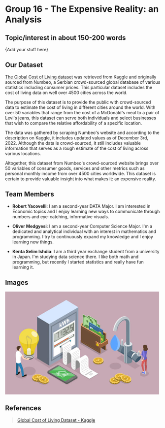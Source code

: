 # Group 16 - The Expensive Reality: an Analysis

## Topic/interest in about 150-200 words

{Add your stuff here}

## Our Dataset

[The Global Cost of Living dataset](https://www.kaggle.com/datasets/mvieira101/global-cost-of-living) was retrieved from Kaggle and originally sourced from Numbeo, a Serbian crowd-sourced global database of various statistics including consumer prices. This particular dataset includes the cost of living data on well over 4500 cities across the world.

The purpose of this dataset is to provide the public with crowd-sourced data to estimate the cost of living in different cities around the world. With over 50 variables that range from the cost of a McDonald's meal to a pair of Levi's jeans, this dataset can serve both individuals and select businesses that wish to compare the relative affordability of a specific location.

The data was gathered by scraping Numbeo's website and according to the description on Kaggle, it includes updated values as of December 3rd, 2022. Although the data is crowd-sourced, it still includes valuable information that serves as a rough estimate of the cost of living across various locations.

Altogether, this dataset from Numbeo's crowd-sourced website brings over 50 variables of consumer goods, services and other metrics such as personal monthly income from over 4500 cities worldwide. This dataset is certain to provide valuable insight into what makes it: an expensive reality.

## Team Members

- **Robert Yacovelli**: I am a second-year DATA Major. I am interested in Economic topics and I enjoy learning new ways to communicate through numbers and eye-catching, informative visuals.

- **Oliver Medgyesi**: I am a second-year Computer Science Major. I'm a dedicated and analytical individual with an interest in mathematics and programming. I try to continuously expand my knowledge and I enjoy learning new things.

- **Kenta Selim Ishdia**: I am a third year exchange student from a university in Japan. I'm studying data science there. I like both math and programming, but recently I started statistics and really have fun learning it.

## Images


<img src ="images/costofliving.jpg" width="500px">

## References

>[Global Cost of Living Dataset - Kaggle](https://www.kaggle.com/datasets/mvieira101/global-cost-of-living)



